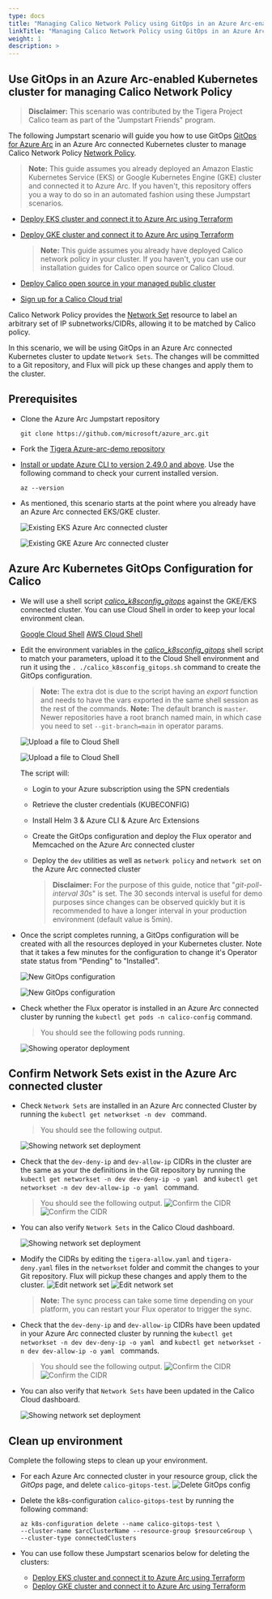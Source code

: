 ```yaml
---
type: docs
title: "Managing Calico Network Policy using GitOps in an Azure Arc-enabled Kubernetes cluster"
linkTitle: "Managing Calico Network Policy using GitOps in an Azure Arc-enabled Kubernetes cluster"
weight: 1
description: >
---
```


## Use GitOps in an Azure Arc-enabled Kubernetes cluster for managing Calico Network Policy

 > **Disclaimer:** This scenario was contributed by the Tigera Project Calico team as part of the "Jumpstart Friends" program.

The following Jumpstart scenario will guide you how to use GitOps [GitOps for Azure Arc](https://docs.microsoft.com/azure/azure-arc/kubernetes/tutorial-use-gitops-connected-cluster) in an Azure Arc connected Kubernetes cluster to manage Calico Network Policy [Network Policy](https://projectcalico.docs.tigera.io/about/about-network-policy).

  > **Note:** This guide assumes you already deployed an Amazon Elastic Kubernetes Service (EKS) or Google Kubernetes Engine (GKE) cluster and connected it to Azure Arc. If you haven't, this repository offers you a way to do so in an automated fashion using these Jumpstart scenarios.

- [Deploy EKS cluster and connect it to Azure Arc using Terraform](/azure_arc_jumpstart/azure_arc_k8s/eks/eks_terraform/)
- [Deploy GKE cluster and connect it to Azure Arc using Terraform](/azure_arc_jumpstart/azure_arc_k8s/gke/gke_terraform/)

  > **Note:** This guide assumes you already have deployed Calico network policy in your cluster. If you haven't, you can use our installation guides for Calico open source or Calico Cloud.

- [Deploy Calico open source in your managed public cluster](https://projectcalico.docs.tigera.io/getting-started/kubernetes/managed-public-cloud/)
- [Sign up for a Calico Cloud trial](https://www.calicocloud.io/?utm_campaign=calicocloud&utm_medium=digital&utm_source=microsoft)

Calico Network Policy provides the [Network Set](https://projectcalico.docs.tigera.io/archive/v3.21/reference/resources/networkset) resource to label an arbitrary set of IP subnetworks/CIDRs, allowing it to be matched by Calico policy.

In this scenario, we will be using GitOps in an Azure Arc connected Kubernetes cluster to update `Network Sets`. The changes will be committed to a Git repository, and Flux will pick up these changes and apply them to the cluster.

## Prerequisites

- Clone the Azure Arc Jumpstart repository

    ```shell
    git clone https://github.com/microsoft/azure_arc.git
    ```

- Fork the [Tigera Azure-arc-demo repository](https://github.com/tigera-solutions/Azure-arc-demo)

- [Install or update Azure CLI to version 2.49.0 and above](https://docs.microsoft.com/cli/azure/install-azure-cli?view=azure-cli-latest). Use the following command to check your current installed version.

  ```shell
  az --version
  ```

- As mentioned, this scenario starts at the point where you already have an Azure Arc connected EKS/GKE cluster.

    ![Existing EKS Azure Arc connected cluster](./01.png)

    ![Existing GKE Azure Arc connected cluster](./02.png)

## Azure Arc Kubernetes GitOps Configuration for Calico

- We will use a shell script [*calico_k8sconfig_gitops*](https://raw.githubusercontent.com/microsoft/azure_arc/main/azure_arc_k8s_jumpstart/multi_distributions/calico_gitops/calico_k8sconfig_gitops.sh) against the GKE/EKS connected cluster. You can use Cloud Shell in order to keep your local environment clean.

  [Google Cloud Shell](https://cloud.google.com/shell)
  [AWS Cloud Shell](https://aws.amazon.com/cloudshell/)

- Edit the environment variables in the [*calico_k8sconfig_gitops*](https://raw.githubusercontent.com/microsoft/azure_arc/main/azure_arc_k8s_jumpstart/multi_distributions/calico_gitops/calico_k8sconfig_gitops.sh) shell script to match your parameters, upload it to the Cloud Shell environment and run it using the ```. ./calico_k8sconfig_gitops.sh``` command to create the GitOps configuration.

    > **Note:** The extra dot is due to the script having an _export_ function and needs to have the vars exported in the same shell session as the rest of the commands.
    > **Note:** The default branch is `master`. Newer repositories have a root branch named main, in which case you need to set `--git-branch=main` in operator params.

    ![Upload a file to Cloud Shell](./03.png)

    ![Upload a file to Cloud Shell](./04.png)

    The script will:

  - Login to your Azure subscription using the SPN credentials
  - Retrieve the cluster credentials (KUBECONFIG)
  - Install Helm 3 & Azure CLI & Azure Arc Extensions
  - Create the GitOps configuration and deploy the Flux operator and Memcached on the Azure Arc connected cluster
  - Deploy the `dev` utilities as well as `network policy` and `network set` on the Azure Arc connected cluster

    > **Disclaimer:** For the purpose of this guide, notice that "*git-poll-interval 30s*" is set. The 30 seconds interval is useful for demo purposes since changes can be observed quickly but it is recommended to have a longer interval in your production environment (default value is 5min).

- Once the script completes running, a GitOps configuration will be created with all the resources deployed in your Kubernetes cluster. Note that it takes a few minutes for the configuration to change it's Operator state status from "Pending" to "Installed".

    ![New GitOps configuration](./05.png)

    ![New GitOps configuration](./06.png)

- Check whether the Flux operator is installed in an Azure Arc connected cluster by running the ```kubectl get pods -n calico-config``` command.
  > You should see the following pods running.

  ![Showing operator deployment](./07.png)

## Confirm Network Sets exist in the Azure Arc connected cluster

- Check `Network Sets` are installed in an Azure Arc connected Cluster by running the ```kubectl get networkset -n dev ```  command.
  > You should see the following output.

  ![Showing network set deployment](./08.png)

- Check that the `dev-deny-ip` and `dev-allow-ip` CIDRs in the cluster are the same as your the definitions in the Git repository by running the ```kubectl get networkset -n dev dev-deny-ip -o yaml ``` and ```kubectl get networkset -n dev dev-allow-ip -o yaml ``` command.
  > You should see the following output.
  ![Confirm the CIDR](./09.png)  
  ![Confirm the CIDR](./10.png)  

- You can also verify  `Network Sets` in the Calico Cloud dashboard.

  ![Showing network set deployment](./11.png)  

- Modify the CIDRs by editing the `tigera-allow.yaml` and `tigera-deny.yaml` files in the `networkset` folder and commit the changes to your Git repository. Flux will pickup these changes and apply them to the cluster.
  ![Edit network set](./12.png)
  ![Edit network set](./13.png)
  
  > **Note:** The sync process can take some time depending on your platform, you can restart your Flux operator to trigger the sync.

- Check that the `dev-deny-ip` and `dev-allow-ip` CIDRs have been updated in your Azure Arc connected cluster by running the ```kubectl get networkset -n dev dev-deny-ip -o yaml ``` and ```kubectl get networkset -n dev dev-allow-ip -o yaml ``` commands.
  > You should see the following output.
  ![Confirm the CIDR](./14.png)
  ![Confirm the CIDR](./15.png)

- You can also verify that `Network Sets` have been updated in the Calico Cloud dashboard.

  ![Showing network set deployment](./16.png)  

## Clean up environment

Complete the following steps to clean up your environment.

- For each Azure Arc connected cluster in your resource group, click the _GitOps_ page, and delete `calico-gitops-test`.
  ![Delete GitOps config](./17.png)

- Delete the k8s-configuration `calico-gitops-test` by running the following command:

    ```shell
    az k8s-configuration delete --name calico-gitops-test \
    --cluster-name $arcClusterName --resource-group $resourceGroup \
    --cluster-type connectedClusters
    ```

- You can use follow these Jumpstart scenarios below for deleting the clusters:

  - [Deploy EKS cluster and connect it to Azure Arc using Terraform](/azure_arc_jumpstart/azure_arc_k8s/eks/eks_terraform/)
  - [Deploy GKE cluster and connect it to Azure Arc using Terraform](/azure_arc_jumpstart/azure_arc_k8s/gke/gke_terraform/)
